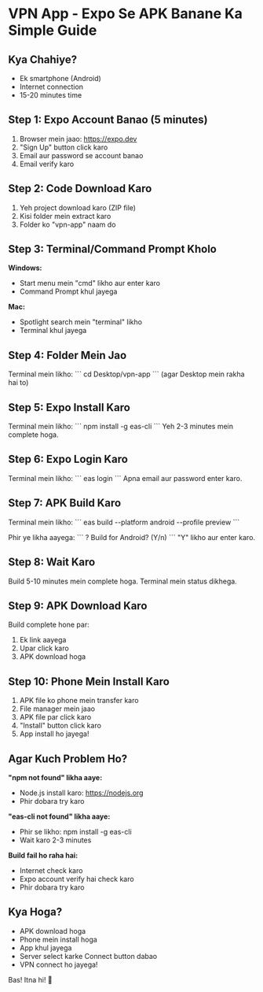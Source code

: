 # VPN App - Expo Se APK Banane Ka Simple Guide

## Kya Chahiye?
- Ek smartphone (Android)
- Internet connection
- 15-20 minutes time

## Step 1: Expo Account Banao (5 minutes)
1. Browser mein jaao: https://expo.dev
2. "Sign Up" button click karo
3. Email aur password se account banao
4. Email verify karo

## Step 2: Code Download Karo
1. Yeh project download karo (ZIP file)
2. Kisi folder mein extract karo
3. Folder ko "vpn-app" naam do

## Step 3: Terminal/Command Prompt Kholo
**Windows:**
- Start menu mein "cmd" likho aur enter karo
- Command Prompt khul jayega

**Mac:**
- Spotlight search mein "terminal" likho
- Terminal khul jayega

## Step 4: Folder Mein Jao
Terminal mein likho:
\`\`\`
cd Desktop/vpn-app
\`\`\`
(agar Desktop mein rakha hai to)

## Step 5: Expo Install Karo
Terminal mein likho:
\`\`\`
npm install -g eas-cli
\`\`\`
Yeh 2-3 minutes mein complete hoga.

## Step 6: Expo Login Karo
Terminal mein likho:
\`\`\`
eas login
\`\`\`
Apna email aur password enter karo.

## Step 7: APK Build Karo
Terminal mein likho:
\`\`\`
eas build --platform android --profile preview
\`\`\`

Phir ye likha aayega:
\`\`\`
? Build for Android? (Y/n)
\`\`\`
"Y" likho aur enter karo.

## Step 8: Wait Karo
Build 5-10 minutes mein complete hoga. Terminal mein status dikhega.

## Step 9: APK Download Karo
Build complete hone par:
1. Ek link aayega
2. Upar click karo
3. APK download hoga

## Step 10: Phone Mein Install Karo
1. APK file ko phone mein transfer karo
2. File manager mein jaao
3. APK file par click karo
4. "Install" button click karo
5. App install ho jayega!

## Agar Kuch Problem Ho?

**"npm not found" likha aaye:**
- Node.js install karo: https://nodejs.org
- Phir dobara try karo

**"eas-cli not found" likha aaye:**
- Phir se likho: npm install -g eas-cli
- Wait karo 2-3 minutes

**Build fail ho raha hai:**
- Internet check karo
- Expo account verify hai check karo
- Phir dobara try karo

## Kya Hoga?
- APK download hoga
- Phone mein install hoga
- App khul jayega
- Server select karke Connect button dabao
- VPN connect ho jayega!

Bas! Itna hi! 🚀
